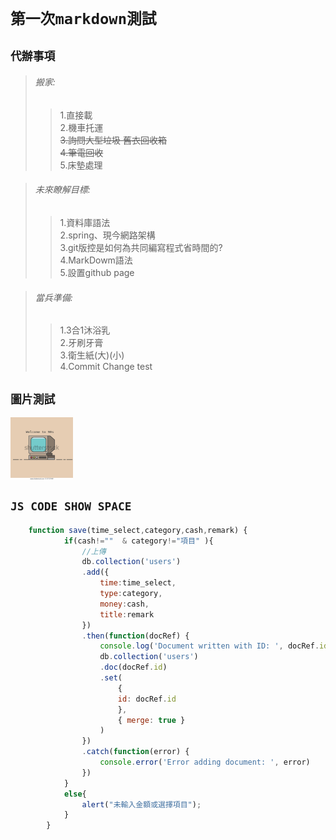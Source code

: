 # `第一次markdown測試`
## `代辦事項`
>###### 搬家:
>>1.直接載  
>>2.機車托運  
>>~~3.詢問大型垃圾 舊衣回收箱~~  
>>~~4.筆電回收~~  
>>5.床墊處理  

>###### 未來瞭解目標:
>>1.資料庫語法  
>>2.spring、現今網路架構  
>>3.git版控是如何為共同編寫程式省時間的?  
>>4.MarkDowm語法  
>>5.設置github page  

>###### 當兵準備:
>>1.3合1沐浴乳  
>>2.牙刷牙膏  
>>3.衛生紙(大)(小)  
>>4.Commit Change test  

## `圖片測試`
 <!-- ![image]( https://github.com/KennyChung2000/Other-file/blob/main/README_PIC/2127237449.webp "MarkDown") -->
 <img src=" https://github.com/KennyChung2000/Other-file/blob/main/README_PIC/2127237449.webp" width = "100" height = "100" alt="pic" align=center />

## `JS CODE SHOW SPACE`
```js
    function save(time_select,category,cash,remark) {                                                                                                                      
            if(cash!=""  & category!="項目" ){
                //上傳
                db.collection('users')                                                  
                .add({
                    time:time_select,
                    type:category,
                    money:cash,
                    title:remark
                })
                .then(function(docRef) {
                    console.log('Document written with ID: ', docRef.id)
                    db.collection('users')
                    .doc(docRef.id)
                    .set(
                        {
                        id: docRef.id
                        },
                        { merge: true }
                    )
                })
                .catch(function(error) {
                    console.error('Error adding document: ', error)
                })
            }
            else{
                alert("未輸入金額或選擇項目");
            }
        }
```